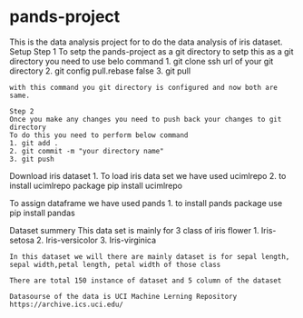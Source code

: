# pands-project
This is the data analysis project for to do the data analysis of iris dataset.
Setup
    Step 1 
    To setp the pands-project as a git directory
    to setp this as a git directory you need to use belo command
    1. git clone ssh url of your git directory
    2. git config pull.rebase false
    3. git pull

    with this command you git directory is configured and now both are same.

    Step 2
    Once you make any changes you need to push back your changes to git directory
    To do this you need to perform below command
    1. git add .
    2. git commit -m "your directory name"
    3. git push

Download iris dataset
    1. To load iris data set we have used ucimlrepo
    2. to install ucimlrepo package  pip install ucimlrepo

To assign dataframe we have used pands
    1. to install pands package use pip install pandas

Dataset summery
    This data set is mainly for 3 class of iris flower
    1. Iris-setosa
    2. Iris-versicolor
    3. Iris-virginica

    In this dataset we will there are mainly dataset is for sepal length, sepal width,petal length, petal width of those class

    There are total 150 instance of dataset and 5 column of the dataset

    Datasourse of the data is UCI Machine Lerning Repository https://archive.ics.uci.edu/

